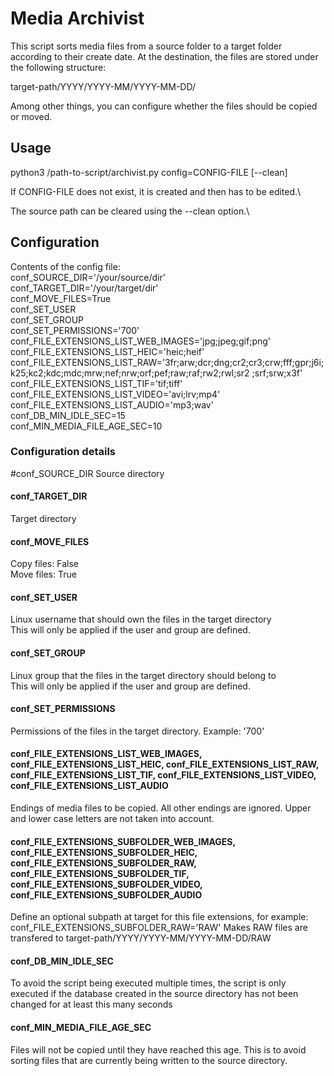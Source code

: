 # Media Archivist

This script sorts media files from a source folder to a target folder according to their create date. At the destination, the files are stored under the following structure:

target-path/YYYY/YYYY-MM/YYYY-MM-DD/

Among other things, you can configure whether the files should be copied or moved.

## Usage
python3 /path-to-script/archivist.py config=CONFIG-FILE [--clean]

If CONFIG-FILE does not exist, it is created and then has to be edited.\

The source path can be cleared using the --clean option.\

## Configuration
Contents of the config file:\
conf_SOURCE_DIR='/your/source/dir'\
conf_TARGET_DIR='/your/target/dir'\
conf_MOVE_FILES=True\
conf_SET_USER\
conf_SET_GROUP\
conf_SET_PERMISSIONS='700'\
conf_FILE_EXTENSIONS_LIST_WEB_IMAGES='jpg;jpeg;gif;png'\
conf_FILE_EXTENSIONS_LIST_HEIC='heic;heif'\
conf_FILE_EXTENSIONS_LIST_RAW='3fr;arw;dcr;dng;cr2;cr3;crw;fff;gpr;j6i;k25;kc2;kdc;mdc;mrw;nef;nrw;orf;pef;raw;raf;rw2;rwl;sr2 ;srf;srw;x3f'\
conf_FILE_EXTENSIONS_LIST_TIF='tif;tiff'\
conf_FILE_EXTENSIONS_LIST_VIDEO='avi;lrv;mp4'\
conf_FILE_EXTENSIONS_LIST_AUDIO='mp3;wav'\
conf_DB_MIN_IDLE_SEC=15\
conf_MIN_MEDIA_FILE_AGE_SEC=10

### Configuration details
#conf_SOURCE_DIR
Source directory

#### conf_TARGET_DIR
Target directory

#### conf_MOVE_FILES
Copy files: False\
Move files: True

#### conf_SET_USER
Linux username that should own the files in the target directory\
This will only be applied if the user and group are defined.

#### conf_SET_GROUP
Linux group that the files in the target directory should belong to\
This will only be applied if the user and group are defined.

#### conf_SET_PERMISSIONS
Permissions of the files in the target directory. Example: '700'

#### conf_FILE_EXTENSIONS_LIST_WEB_IMAGES, conf_FILE_EXTENSIONS_LIST_HEIC, conf_FILE_EXTENSIONS_LIST_RAW, conf_FILE_EXTENSIONS_LIST_TIF, conf_FILE_EXTENSIONS_LIST_VIDEO, conf_FILE_EXTENSIONS_LIST_AUDIO
Endings of media files to be copied. All other endings are ignored. Upper and lower case letters are not taken into account.

#### conf_FILE_EXTENSIONS_SUBFOLDER_WEB_IMAGES, conf_FILE_EXTENSIONS_SUBFOLDER_HEIC, conf_FILE_EXTENSIONS_SUBFOLDER_RAW, conf_FILE_EXTENSIONS_SUBFOLDER_TIF, conf_FILE_EXTENSIONS_SUBFOLDER_VIDEO, conf_FILE_EXTENSIONS_SUBFOLDER_AUDIO
Define an optional subpath at target for this file extensions, for example:
conf_FILE_EXTENSIONS_SUBFOLDER_RAW='RAW'
Makes RAW files are transfered to
target-path/YYYY/YYYY-MM/YYYY-MM-DD/RAW

#### conf_DB_MIN_IDLE_SEC
To avoid the script being executed multiple times, the script is only executed if the database created in the source directory has not been changed for at least this many seconds

#### conf_MIN_MEDIA_FILE_AGE_SEC
Files will not be copied until they have reached this age. This is to avoid sorting files that are currently being written to the source directory.
